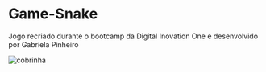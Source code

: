 # Game-Snake
Jogo recriado durante o bootcamp da Digital Inovation One e desenvolvido por Gabriela Pinheiro

![cobrinha](https://user-images.githubusercontent.com/57969262/86543212-ddc10900-bef2-11ea-942e-64b20f6bd993.PNG)



